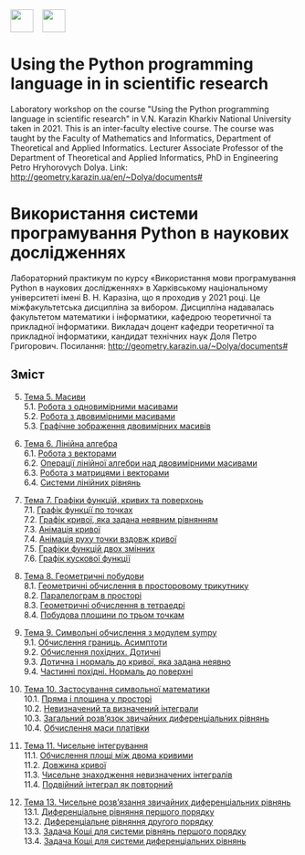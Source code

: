 <div style="display: flex;">
    <img src="http://geometry.karazin.ua/themes/frontend/images/mmf_logo.jpg" width="40" height="40">
    &nbsp;&nbsp;&nbsp;&nbsp;
    <img src="http://geometry.karazin.ua/themes/frontend/images/univer_logo.jpg" width="40" height="40">
</div>


# Using the Python programming language in in scientific research

Laboratory workshop on the course "Using the Python programming language in scientific research" in V.N. Karazin
Kharkiv National University taken in 2021. This is an inter-faculty elective course. The course was taught by the
Faculty of Mathematics and Informatics, Department of Theoretical and Applied Informatics. Lecturer Associate Professor
of the Department of Theoretical and Applied Informatics, PhD in Engineering Petro Hryhorovych Dolya.
Link: http://geometry.karazin.ua/en/~Dolya/documents#

# Використання системи програмування Python в наукових дослідженнях

Лабораторний практикум по курсу «Використання мови програмування Python в наукових дослідженнях» в Харківському
національному університеті імені В. Н. Каразіна, що я проходив у 2021 році. Це міжфакультетська дисципліна за вибором.
Дисципліна надавалась факультетом математики і інформатики, кафедрою теоретичної та прикладної інформатики. Викладач
доцент кафедри теоретичної та прикладної інформатики, кандидат технічних наук Доля Петро Григорович.
Посилання: http://geometry.karazin.ua/~Dolya/documents#

## Зміст

5. [Тема 5. Масиви](https://github.com/MaksymAndreiev/PythonScientificResearchCourse/tree/master/Module%205.%20Arrays/)\
   5.1. [Робота з одновимірними масивами](https://github.com/MaksymAndreiev/PythonScientificResearchCourse/tree/master/Module%205.%20Arrays/5.1%20Working%20with%20one-dimensional%20arrays)\
   5.2. [Робота з двовимірними масивами](https://github.com/MaksymAndreiev/PythonScientificResearchCourse/tree/master/Module%205.%20Arrays/5.2%20Working%20with%20two-dimensional%20arrays)\
   5.3. [Графічне зображення двовимірних масивів](https://github.com/MaksymAndreiev/PythonScientificResearchCourse/tree/master/Module%205.%20Arrays/5.3%20Graphical%20representation%20of%20two-dimensional%20arrays)

6. [Тема 6. Лінійна алгебра](https://github.com/MaksymAndreiev/PythonScientificResearchCourse/tree/master/Module%206.%20Linear%20Algebra)\
   6.1. [Робота з векторами](https://github.com/MaksymAndreiev/PythonScientificResearchCourse/tree/master/Module%206.%20Linear%20Algebra/6.1%20Working%20with%20vectors)\
   6.2. [Операції лінійної алгебри над двовимірними масивами](https://github.com/MaksymAndreiev/PythonScientificResearchCourse/tree/master/Module%206.%20Linear%20Algebra/6.2%20Linear%20algebra%20operations%20on%20two-dimensional%20arrays)\
   6.3. [Робота з матрицями і векторами](https://github.com/MaksymAndreiev/PythonScientificResearchCourse/tree/master/Module%206.%20Linear%20Algebra/6.3%20Working%20with%20matrices%20and%20vectors)\
   6.4. [Системи лінійних рівнянь](https://github.com/MaksymAndreiev/PythonScientificResearchCourse/tree/master/Module%206.%20Linear%20Algebra/6.4%20Linear%20equation%20systems)

7. [Тема 7. Графіки функцій, кривих та поверхонь](https://github.com/MaksymAndreiev/PythonScientificResearchCourse/tree/master/Module%207.%20Graph%20functions%2C%20curves%2C%20and%20surfaces)\
   7.1. [Графік функції по точках](https://github.com/MaksymAndreiev/PythonScientificResearchCourse/tree/master/Module%207.%20Graph%20functions%2C%20curves%2C%20and%20surfaces/7.1%20Graph%20of%20a%20function%20by%20points)\
   7.2. [Графік кривої, яка задана неявним рівнянням](https://github.com/MaksymAndreiev/PythonScientificResearchCourse/tree/master/Module%207.%20Graph%20functions%2C%20curves%2C%20and%20surfaces/7.2%20Graph%20the%20curve%20given%20by%20the%20implicit%20equation)\
   7.3. [Анімація кривої](https://github.com/MaksymAndreiev/PythonScientificResearchCourse/tree/master/Module%207.%20Graph%20functions%2C%20curves%2C%20and%20surfaces/7.3%20Animation%20of%20a%20curve)\
   7.4. [Анімація руху точки вздовж кривої](https://github.com/MaksymAndreiev/PythonScientificResearchCourse/tree/master/Module%207.%20Graph%20functions%2C%20curves%2C%20and%20surfaces/7.4%20Animation%20of%20a%20point%20along%20a%20curve)\
   7.5. [Графіки функцій двох змінних](https://github.com/MaksymAndreiev/PythonScientificResearchCourse/tree/master/Module%207.%20Graph%20functions%2C%20curves%2C%20and%20surfaces/7.5%20Graphs%20of%20functions%20of%20two%20variables)\
   7.6. [Графік кускової функції](https://github.com/MaksymAndreiev/PythonScientificResearchCourse/tree/master/Module%207.%20Graph%20functions%2C%20curves%2C%20and%20surfaces/7.6%20Graph%20of%20a%20piecewise%20function)

8. [Тема 8. Геометричні побудови](#topic-8)\
   8.1. [Геометричні обчислення в просторовому трикутнику](#topic-8.1)\
   8.2. [Паралелограм в просторі](#topic-8.2)\
   8.3. [Геометричні обчислення в тетраедрі](#topic-8.3)\
   8.4. [Побудова площини по трьом точкам](#topic-8.4)

9. [Тема 9. Символьні обчислення з модулем sympy](#topic-9)\
   9.1. [Обчислення границь. Асимптоти](#topic-9.1)\
   9.2. [Обчислення похідних. Дотичні](#topic-9.2)\
   9.3. [Дотична і нормаль до кривої, яка задана неявно](#topic-9.3)\
   9.4. [Частинні похідні. Нормаль до поверхні](#topic-9.4)

10. [Тема 10. Застосування символьної математики](#topic-10)\
    10.1. [Пряма і площина у просторі](#topic-10.1)\
    10.2. [Невизначений та визначений інтеграли](#topic-10.2)\
    10.3. [Загальний розв’язок звичайних диференціальних рівнянь](#topic-10.3)\
    10.4. [Обчислення маси платівки](#topic-10.4)

11. [Тема 11. Чисельне інтегрування](#topic-11)\
    11.1. [Обчислення площі між двома кривими](#topic-11.1)\
    11.2. [Довжина кривої](#topic-11.2)\
    11.3. [Чисельне знаходження невизначених інтегралів](#topic-11.3)\
    11.4. [Подвійний інтеграл як повторний](#topic-11.4)

13. [Тема 13. Чисельне розв’язання звичайних диференціальних рівнянь](#topic-13)\
    13.1. [Диференціальне рівняння першого порядку](#topic-13.1)\
    13.2. [Диференціальне рівняння другого порядку](#topic-13.2)\
    13.3. [Задача Коші для системи рівнянь першого порядку](#topic-13.3)\
    13.4. [Задача Коші для системи диференціальних рівнянь](#topic-13.4)
